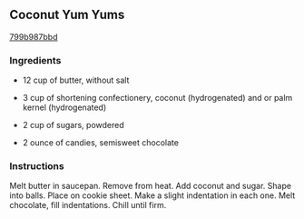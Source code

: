 ## Coconut Yum Yums

[799b987bbd](http://www.food.com/recipe/coconut-yum-yums-22354)

### Ingredients

 - 12 cup of butter, without salt

 - 3 cup of shortening confectionery, coconut (hydrogenated) and or palm kernel (hydrogenated)

 - 2 cup of sugars, powdered

 - 2 ounce of candies, semisweet chocolate

### Instructions

Melt butter in saucepan. Remove from heat. Add coconut and sugar. Shape into balls. Place on cookie sheet. Make a slight indentation in each one. Melt chocolate, fill indentations. Chill until firm.